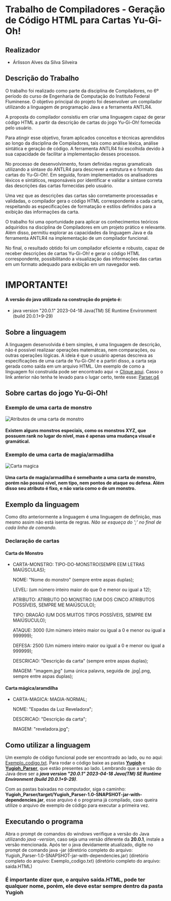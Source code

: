# Trabalho de Compiladores - Geração de Código HTML para Cartas Yu-Gi-Oh!


## Realizador
- Árlisson Alves da Silva Silveira

## Descrição do Trabalho

O trabalho foi realizado como parte da disciplina de Compiladores, no 6º período do curso de Engenharia de Computação do Instituto Federal Fluminense. O objetivo principal do projeto foi desenvolver um compilador utilizando a linguagem de programação Java e a ferramenta ANTLR4.

A proposta do compilador consistiu em criar uma linguagem capaz de gerar código HTML a partir da descrição de cartas do jogo Yu-Gi-Oh! fornecida pelo usuário.

Para atingir esse objetivo, foram aplicados conceitos e técnicas aprendidos ao longo da disciplina de Compiladores, tais como análise léxica, análise sintática e geração de código. A ferramenta ANTLR4 foi escolhida devido à sua capacidade de facilitar a implementação desses processos.

No processo de desenvolvimento, foram definidas regras gramaticais utilizando a sintaxe do ANTLR4 para descrever a estrutura e o formato das cartas do Yu-Gi-Oh!. Em seguida, foram implementados os analisadores léxicos e sintáticos, responsáveis por identificar e validar a sintaxe correta das descrições das cartas fornecidas pelo usuário.

Uma vez que as descrições das cartas são corretamente processadas e validadas, o compilador gera o código HTML correspondente a cada carta, respeitando as especificações de formatação e estilos definidos para a exibição das informações da carta.

O trabalho foi uma oportunidade para aplicar os conhecimentos teóricos adquiridos na disciplina de Compiladores em um projeto prático e relevante. Além disso, permitiu explorar as capacidades da linguagem Java e da ferramenta ANTLR4 na implementação de um compilador funcional.

No final, o resultado obtido foi um compilador eficiente e robusto, capaz de receber descrições de cartas Yu-Gi-Oh! e gerar o código HTML correspondente, possibilitando a visualização das informações das cartas em um formato adequado para exibição em um navegador web.

# IMPORTANTE!
#### A versão do java utilizada na construção do projeto é:
- java version "20.0.1" 2023-04-18
Java(TM) SE Runtime Environment (build 20.0.1+9-29)

## Sobre a linguagem

A linguagem desenvolvida é bem simples, é uma linguagem de descrição, não é possível realizaar operações matemátcas, nem comparações, ou outras operações lógicas. A ideia é que o usuário apenas descreva as especificações de uma carta de Yu-Gi-Oh! e a partiri disso, a carta seja gerada como saída em um arquivo HTML. Um exemplo de como a línguagem foi construída pode ser encontrado aqui -> [Clique aqui](https://youtube.com/shorts/n0RNu00eUxw?feature=share). Casso o link anterior não tenha te levado para o lugar certo, tente esse: [Parser.g4](https://github.com/arlisson/Compiladores/blob/main/Yugioh_Parser/src/main/antlr4/br/edu/iff/ec/compiladores/yugioh_parser/Parser.g4)

## Sobre cartas do jogo Yu-Gi-Oh!
### Exemplo de uma carta de monstro
![Atributos de uma carta de monstro](https://github.com/arlisson/Compiladores/blob/main/assets/carta.png)

#### Existem alguns monstros especiais, como os monstros XYZ, que possuem rank no lugar do nível, mas é apenas uma mudança visual e gramátical.


### Exemplo de uma carta de magia/armadilha
![Carta magica](https://github.com/arlisson/Compiladores/blob/main/assets/Polymerization.png)

#### Uma carta de magia/armadilha é semelhante a uma carta de monstro, porém não possui nível, nem tipo, nem pontos de ataque ou defesa. Além disso seu atributo é fixo, e não varia como o de um monstro.

## Exemplo da linguagem

Como dito anteriormente a linguagem é uma linguagem de definição, mas mesmo assim não está isenta de regras. *Não se esqueça do ';' no final de cada linha de comando.*
### Declaração de cartas
#### Carta de Monstro
- CARTA-MONSTRO: TIPO-DO-MONSTRO(SEMPR EEM LETRAS MAIÚSCULAS); 
  
	NOME: "Nome do monstro" (sempre entre aspas duplas); 

	LEVEL: (um número inteiro maior do que 0 e menor ou igual a 12); 

	ATRIBUTO: ATRIBUTO DO MONSTRO (UM DOS CINCO ATRIBUTOS POSSÍVEIS, SEMPRE ME MAIÚSCULO); 

	TIPO: DRAGÃO (UM DOS MUITOS TIPOS POSSÍVEIS, SEMPRE EM MAIÚSUCULO);	

	ATAQUE: 3000 (Um número inteiro maior ou igual a 0 e menor ou igual a 999999); 

	DEFESA: 2500 (Um número inteiro maior ou igual a 0 e menor ou igual a 999999); 

	DESCRICAO: "Descrição da carta" (sempre entre aspas duplas); 

	IMAGEM: "imagem.jpg" (uma única palavra, seguida de .jpg|.png, sempre entre aspas duplas); 

#### Carta mágica/aramdilha
- CARTA-MAGICA: MAGIA-NORMAL;
  
	NOME: "Espadas da Luz Reveladora";

	DESCRICAO: "Descrição da carta";

	IMAGEM: "reveladora.jpg";

## Como utilizar a linguagem

Um exemplo de código funcional pode ser encontrado ao lado, ou no aqui: [Exemplo_codigo.txt](https://github.com/arlisson/Compiladores/blob/main/Exemplo_codigo.txt). Para rodar o código baixe as pastas **[Yugioh](https://github.com/arlisson/Compiladores/tree/main/Yugioh)** e **[Yugioh_Parser](https://github.com/arlisson/Compiladores/tree/main/Yugioh_Parser)**, que estão presentes ao lado. Lembrando que a versão do Java deve ser a ***java version "20.0.1" 2023-04-18
Java(TM) SE Runtime Environment (build 20.0.1+9-29)***.

Com as pastas baixadas no computador, siga o caminho: **Yugioh_Parser/target/Yugioh_Parser-1.0-SNAPSHOT-jar-with-dependencies.jar**, esse arquivo é o programa já compilado, caso queira utilize o arquivo de exemplo de código para executar a primeira vez.

## Executando o programa

Abra o prompt de comandos do windows verifique a versão do Java utilizando *java -version*, caso seja uma versão diferente da **20.0.1**, instale a versão mencionada. Após ter o java devidamente atualizado, digite no prompt de comando java -jar (diretório completo do arquivo: Yugioh_Parser-1.0-SNAPSHOT-jar-with-dependencies.jar) (diretório completo do arquivo: Exemplo_codigo.txt) (diretório completo do arquivo: saida.HTML)

### É importante dizer que, o arquivo saída.HTML, pode ter qualquer nome, porém, ele deve estar sempre dentro da pasta Yugioh





